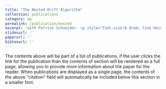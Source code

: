 ```yaml
---
title: "The Nested Drift Algorithm"
collection: publications
category: wp
permalink: /publication/nested
excerpt: 'with Patrick Schneider. <p style="font-size:0.9rem; line-height:1.4; margin:0;">This is the excerpt text in a smaller font.</p>'
slidesurl: ''
paperurl: ''
bibtexurl: ''
---
```

The contents above will be part of a list of publications, if the user clicks the link for the publication than the contents of section will be rendered as a full page, allowing you to provide more information about the paper for the reader. When publications are displayed as a single page, the contents of the above "citation" field will automatically be included below this section in a smaller font.
